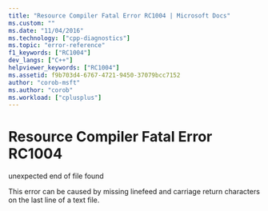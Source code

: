 ```yaml
---
title: "Resource Compiler Fatal Error RC1004 | Microsoft Docs"
ms.custom: ""
ms.date: "11/04/2016"
ms.technology: ["cpp-diagnostics"]
ms.topic: "error-reference"
f1_keywords: ["RC1004"]
dev_langs: ["C++"]
helpviewer_keywords: ["RC1004"]
ms.assetid: f9b703d4-6767-4721-9450-37079bcc7152
author: "corob-msft"
ms.author: "corob"
ms.workload: ["cplusplus"]
---
```

# Resource Compiler Fatal Error RC1004
unexpected end of file found  
  
 This error can be caused by missing linefeed and carriage return characters on the last line of a text file.